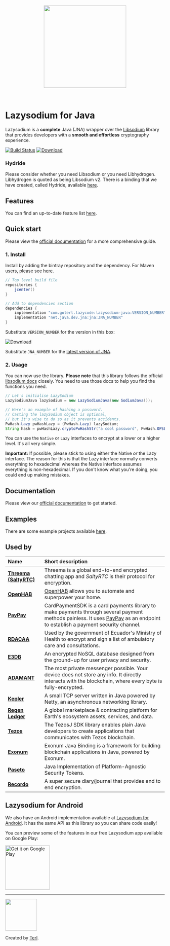 
<br />

<p align="center"><img width="260" style="float: center;" style="display: inline;" src="https://filedn.com/lssh2fV92SE8dRT5CWJvvSy/lazycode/lazysodium/large_logo.png" /></p>

<br />


# Lazysodium for Java

Lazysodium is a **complete** Java (JNA) wrapper over the [Libsodium](https://github.com/jedisct1/libsodium) library that provides developers with a **smooth and effortless** cryptography experience.


[![Build Status](https://semaphoreci.com/api/v1/terl/lazysodium-java/branches/master/badge.svg)](https://semaphoreci.com/terl/lazysodium-java)
[![Download](https://api.bintray.com/packages/terl/lazysodium-maven/lazysodium-java/images/download.svg) ](https://bintray.com/terl/lazysodium-maven/lazysodium-java/_latestVersion)


### Hydride
Please consider whether you need Libsodium or you need Libhydrogen. Libhydrogen is quoted as being Libsodium v2. 
There is a binding that we have created, called Hydride, available [here](https://github.com/libly/hydride-java).


## Features
You can find an up-to-date feature list [here](https://docs.lazycode.co/lazysodium/about-1/features).

## Quick start
Please view the [official documentation](https://docs.lazycode.co/lazysodium/usage/installation) for a more comprehensive guide.

### 1. Install
Install by adding the bintray repository and the dependency. For Maven users, please see [here](https://docs.lazycode.co/lazysodium/usage/installation).

```groovy
// Top level build file
repositories {
    jcenter()
}

// Add to dependencies section
dependencies {
    implementation "com.goterl.lazycode:lazysodium-java:VERSION_NUMBER"
    implementation "net.java.dev.jna:jna:JNA_NUMBER"
}
```

Substitute `VERSION_NUMBER` for the version in this box:

[![Download](https://api.bintray.com/packages/terl/lazysodium-maven/lazysodium-java/images/download.svg) ](https://bintray.com/terl/lazysodium-maven/lazysodium-java/_latestVersion)

Substitute `JNA_NUMBER` for the [latest version of JNA](https://github.com/java-native-access/jna/releases).

### 2. Usage

You can now use the library. **Please note** that this library follows the official [libsodium docs](https://download.libsodium.org/doc/) closely. You need to use those docs to help you find the functions you need.

```java
// Let's initialise LazySodium
LazySodiumJava lazySodium = new LazySodiumJava(new SodiumJava());

// Here's an example of hashing a password.
// Casting the lazySodium object is optional, 
// but it's wise to do so as it prevents accidents.
PwHash.Lazy pwHashLazy = (PwHash.Lazy) lazySodium;
String hash = pwHashLazy.cryptoPwHashStr("a cool password", PwHash.OPSLIMIT_MIN, PwHash.MEMLIMIT_MIN);
```

You can use the `Native` or `Lazy` interfaces to encrypt at a lower or a higher level. It's all very simple.

**Important:** If possible, please stick to using either the Native *or* the Lazy interface. The reason for this is that the Lazy interface normally converts everything to hexadecimal whereas the Native interface assumes everything is non-hexadecimal. If you don't know what you're doing, you could end up making mistakes.


## Documentation

Please view our [official documentation](https://docs.lazycode.co/lazysodium/) to get started.


## Examples
There are some example projects available [here](https://github.com/terl/lazysodium-examples).


## Used by

| **Name** | **Short description** | 
| :--- | :--- | 
| [**Threema \(SaltyRTC\)**](https://github.com/saltyrtc/saltyrtc-client-java) | Threema is a global end-to-end encrypted chatting app and _SaltyRTC_ is their protocol for encryption. |
| [**OpenHAB**](https://github.com/openhab/openhab-osgiify) | [OpenHAB](https://www.openhab.org/) allows you to automate and superpower your home. |
| [**PayPay**](https://github.com/paypayue/AndroidPaymentSDK) | CardPaymentSDK is a card payments library to make payments through several payment methods painless. It uses [PayPay](https://paypay.pt/paypay/) as an endpoint to establish a payment security channel. | 
| [**RDACAA**](https://gitlab.com/MSP_EC/rdacaa/tree/88-cierre-del-mes-atenciones-por-usuario)| Used by the government of Ecuador's Ministry of Health to encrypt and sign a list of ambulatory care and consultations. |
| [**E3DB**](https://tozny.com/e3db/) | An encrypted NoSQL database designed from the ground-up for user privacy and security. | 
| [**ADAMANT**](https://adamant.im/) | The most private messenger possible. Your device does not store any info. It directly interacts with the blockchain, where every byte is fully-encrypted. | 
| [**Kepler**](https://github.com/Quackster/Kepler) | A small TCP server written in Java powered by Netty, an asynchronous networking library. |
| [**Regen Ledger**](https://www.regen.network/) | A global marketplace & contracting platform for Earth's ecosystem assets, services, and data. |
| [**Tezos**](https://github.com/LMilfont/TezosJ-plainjava) | The TezosJ SDK library enables plain Java developers to create applications that communicates with Tezos blockchain. |
| [**Exonum**](https://github.com/exonum/exonum-java-binding) | Exonum Java Binding is a framework for building blockchain applications in Java, powered by Exonum. |
| [**Paseto**](https://github.com/atholbro/paseto) | Java Implementation of Platform-Agnostic Security Tokens. |
| [**Recordo**](https://recordo.co) | A super secure diary/journal that provides end to end encryption. |


## Lazysodium for Android
We also have an Android implementation available at [Lazysodium for Android](https://github.com/terl/lazysodium-android). It has the same API as this library so you can share code easily!

You can preview some of the features in our free Lazysodium app available on Google Play:

<a href='https://play.google.com/store/apps/details?id=com.goterl.lazycode.lazysodium.example&pcampaignid=MKT-Other-global-all-co-prtnr-py-PartBadge-Mar2515-1'><img alt='Get it on Google Play' src='https://play.google.com/intl/en_gb/badges/images/generic/en_badge_web_generic.png' width="140"/></a>


---

<a href="https://terl.co"><img width="100" style="float: left: display: inline;" src="https://filedn.com/lssh2fV92SE8dRT5CWJvvSy/terl.png" /></a>

Created by [Terl](https://terl.co).
